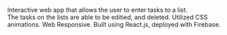 Interactive web app that allows the user to enter tasks to a list.  
The tasks on the lists are able to be editied, and deleted.
Utilized CSS animations. Web Responsive. 
Built using React.js, deployed with Firebase. 
